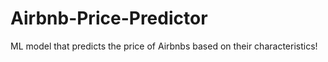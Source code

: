 # Airbnb-Price-Predictor
ML model that predicts the price of Airbnbs based on their characteristics!
